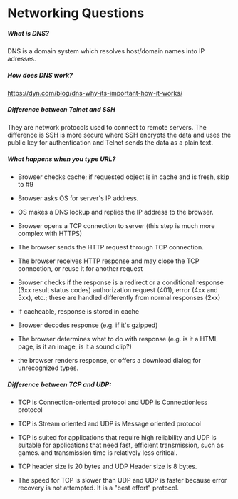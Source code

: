 # Networking Questions

##### What is DNS?

  DNS is a domain system which resolves host/domain names into IP adresses.
  
##### How does DNS work?

  https://dyn.com/blog/dns-why-its-important-how-it-works/
  
##### Difference between Telnet and SSH

 They are network protocols used to connect to remote servers. The difference is SSH is more secure where SSH encrypts the data and uses     the public key for authentication and Telnet sends the data as a plain text.

##### What happens when you type URL?

- Browser checks cache; if requested object is in cache and is fresh, skip to #9

- Browser asks OS for server's IP address.

- OS makes a DNS lookup and replies the IP address to the browser.

- Browser opens a TCP connection to server (this step is much more complex with HTTPS)

- The browser sends the HTTP request through TCP connection.

- The browser receives HTTP response and may close the TCP connection, or reuse it for another request

- Browser checks if the response is a redirect or a conditional response (3xx result status codes) authorization request (401), error (4xx and 5xx), etc.; 
      these are handled differently from normal responses (2xx)

- If cacheable, response is stored in cache

- Browser decodes response (e.g. if it's gzipped)

- The browser determines what to do with response (e.g. is it a HTML page, is it an image, is it a sound clip?)

- the browser renders response, or offers a download dialog for unrecognized types.

##### Difference between TCP and UDP:

- TCP is Connection-oriented protocol and UDP is Connectionless protocol   
  
- TCP is Stream oriented and UDP is Message oriented protocol
  
- TCP is suited for applications that require high reliability and UDP is suitable for applications that need fast, efficient  transmission, such as games.  and transmission time is relatively less critical.
  
- TCP header size is 20 bytes and UDP Header size is 8 bytes.
  
- The speed for TCP is slower than UDP and UDP is faster because error recovery is not attempted. It is a "best effort" protocol.
